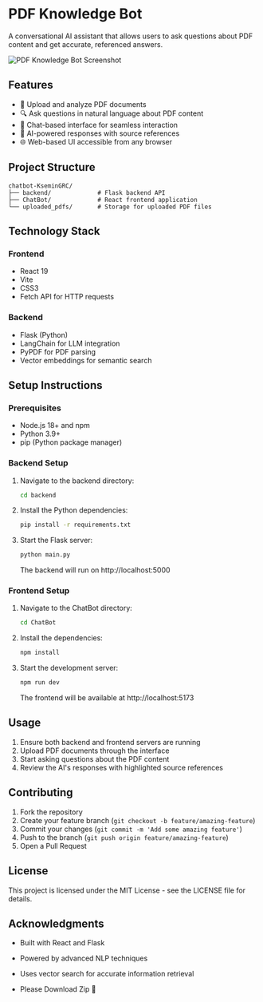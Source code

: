 # PDF Knowledge Bot

A conversational AI assistant that allows users to ask questions about PDF content and get accurate, referenced answers.

![PDF Knowledge Bot Screenshot](screenshot.png)

## Features

- 📑 Upload and analyze PDF documents
- 🔍 Ask questions in natural language about PDF content
- 💬 Chat-based interface for seamless interaction
- 🧠 AI-powered responses with source references
- 🌐 Web-based UI accessible from any browser

## Project Structure

```
chatbot-KseminGRC/
├── backend/             # Flask backend API
├── ChatBot/             # React frontend application
└── uploaded_pdfs/       # Storage for uploaded PDF files
```

## Technology Stack

### Frontend
- React 19
- Vite
- CSS3
- Fetch API for HTTP requests

### Backend
- Flask (Python)
- LangChain for LLM integration
- PyPDF for PDF parsing
- Vector embeddings for semantic search

## Setup Instructions

### Prerequisites
- Node.js 18+ and npm
- Python 3.9+
- pip (Python package manager)

### Backend Setup
1. Navigate to the backend directory:
   ```bash
   cd backend
   ```

2. Install the Python dependencies:
   ```bash
   pip install -r requirements.txt
   ```

3. Start the Flask server:
   ```bash
   python main.py
   ```
   The backend will run on http://localhost:5000

### Frontend Setup
1. Navigate to the ChatBot directory:
   ```bash
   cd ChatBot
   ```

2. Install the dependencies:
   ```bash
   npm install
   ```

3. Start the development server:
   ```bash
   npm run dev
   ```
   The frontend will be available at http://localhost:5173

## Usage

1. Ensure both backend and frontend servers are running
2. Upload PDF documents through the interface
3. Start asking questions about the PDF content
4. Review the AI's responses with highlighted source references

## Contributing

1. Fork the repository
2. Create your feature branch (`git checkout -b feature/amazing-feature`)
3. Commit your changes (`git commit -m 'Add some amazing feature'`)
4. Push to the branch (`git push origin feature/amazing-feature`)
5. Open a Pull Request

## License

This project is licensed under the MIT License - see the LICENSE file for details.

## Acknowledgments

- Built with React and Flask
- Powered by advanced NLP techniques
- Uses vector search for accurate information retrieval

- Please Download Zip 📂 
